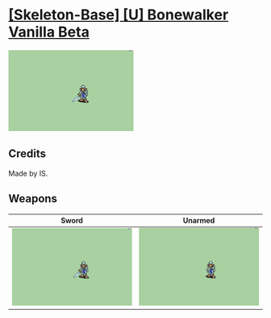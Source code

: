 # [\[Skeleton-Base\] \[U\] Bonewalker Vanilla Beta](./)
 

<img src="./1.%20Sword/Sword_000.png" alt="[Skeleton-Base] [U] Bonewalker Vanilla Beta standing" />

## Credits

Made by IS.

## Weapons
 

|Sword |Unarmed |
|  :---: | :---: |
| <img alt="Sword animation" src="./1.%20Sword/Sword.gif" /> | <img alt="Unarmed animation" src="./8.%20Unarmed/Unarmed.gif" /> |
